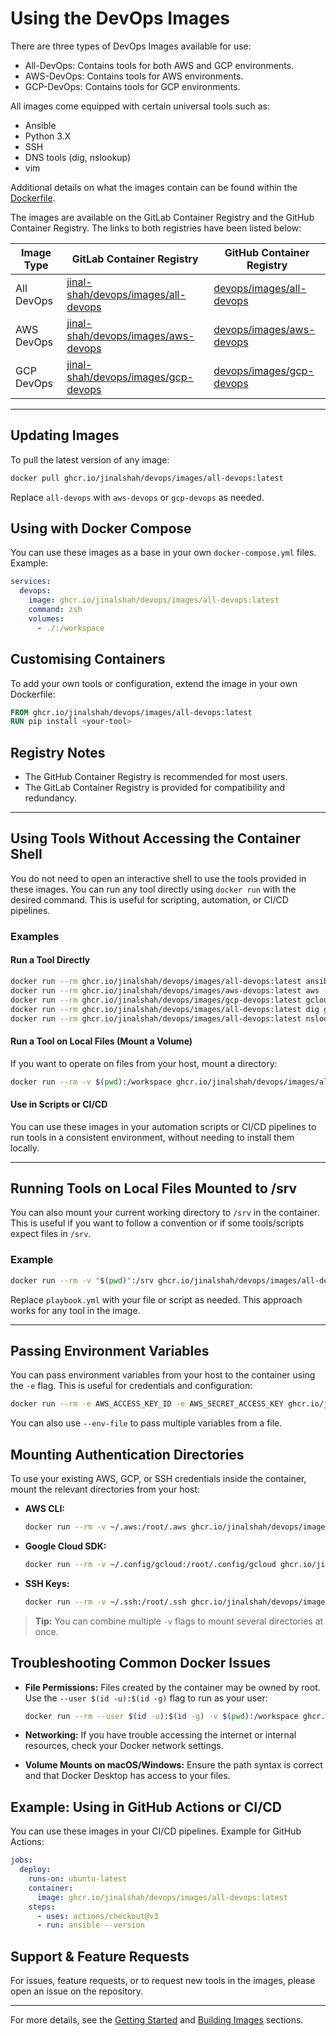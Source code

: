 # Using the DevOps Images

There are three types of DevOps Images available for use:

- All-DevOps: Contains tools for both AWS and GCP environments.
- AWS-DevOps: Contains tools for AWS environments.
- GCP-DevOps: Contains tools for GCP environments.

All images come equipped with certain universal tools such as:

- Ansible
- Python 3.X
- SSH
- DNS tools (dig, nslookup)
- vim

Additional details on what the images contain can be found within the [Dockerfile](../../Dockerfile).

The images are available on the GitLab Container Registry and the GitHub Container Registry. The links to both registries have been listed below:

| Image Type | GitLab Container Registry                                                                                     | GitHub Container Registry  |
|------------|---------------------------------------------------------------------------------------------------------------|----------------------------|
| All DevOps | [jinal-shah/devops/images/all-devops](https://gitlab.com/jinal-shah/devops/images/container_registry/2301277) | [devops/images/all-devops](https://github.com/users/jinalshah/packages/container/package/devops%2Fimages%2Fall-devops) |
| AWS DevOps | [jinal-shah/devops/images/aws-devops](https://gitlab.com/jinal-shah/devops/images/container_registry/2301280) | [devops/images/aws-devops](https://github.com/users/jinalshah/packages/container/package/devops%2Fimages%2Faws-devops) |
| GCP DevOps | [jinal-shah/devops/images/gcp-devops](https://gitlab.com/jinal-shah/devops/images/container_registry/2301282) | [devops/images/gcp-devops](https://github.com/users/jinalshah/packages/container/package/devops%2Fimages%2Fgcp-devops) |

---

## Updating Images

To pull the latest version of any image:

```bash
docker pull ghcr.io/jinalshah/devops/images/all-devops:latest
```

Replace `all-devops` with `aws-devops` or `gcp-devops` as needed.

## Using with Docker Compose

You can use these images as a base in your own `docker-compose.yml` files. Example:

```yaml
services:
  devops:
    image: ghcr.io/jinalshah/devops/images/all-devops:latest
    command: zsh
    volumes:
      - ./:/workspace
```

## Customising Containers

To add your own tools or configuration, extend the image in your own Dockerfile:

```dockerfile
FROM ghcr.io/jinalshah/devops/images/all-devops:latest
RUN pip install <your-tool>
```

## Registry Notes

- The GitHub Container Registry is recommended for most users.
- The GitLab Container Registry is provided for compatibility and redundancy.

---

## Using Tools Without Accessing the Container Shell

You do not need to open an interactive shell to use the tools provided in these images. You can run any tool directly using `docker run` with the desired command. This is useful for scripting, automation, or CI/CD pipelines.

### Examples

#### Run a Tool Directly

```bash
docker run --rm ghcr.io/jinalshah/devops/images/all-devops:latest ansible --version
docker run --rm ghcr.io/jinalshah/devops/images/aws-devops:latest aws --version
docker run --rm ghcr.io/jinalshah/devops/images/gcp-devops:latest gcloud --version
docker run --rm ghcr.io/jinalshah/devops/images/all-devops:latest dig google.com
docker run --rm ghcr.io/jinalshah/devops/images/all-devops:latest nslookup google.com
```

#### Run a Tool on Local Files (Mount a Volume)

If you want to operate on files from your host, mount a directory:

```bash
docker run --rm -v $(pwd):/workspace ghcr.io/jinalshah/devops/images/all-devops:latest ansible-playbook /workspace/playbook.yml
```

#### Use in Scripts or CI/CD

You can use these images in your automation scripts or CI/CD pipelines to run tools in a consistent environment, without needing to install them locally.

---

## Running Tools on Local Files Mounted to /srv

You can also mount your current working directory to `/srv` in the container. This is useful if you want to follow a convention or if some tools/scripts expect files in `/srv`.

### Example

```bash
docker run --rm -v "$(pwd)":/srv ghcr.io/jinalshah/devops/images/all-devops:latest ansible-playbook /srv/playbook.yml
```

Replace `playbook.yml` with your file or script as needed. This approach works for any tool in the image.

---

## Passing Environment Variables

You can pass environment variables from your host to the container using the `-e` flag. This is useful for credentials and configuration:

```bash
docker run --rm -e AWS_ACCESS_KEY_ID -e AWS_SECRET_ACCESS_KEY ghcr.io/jinalshah/devops/images/aws-devops:latest aws s3 ls
```

You can also use `--env-file` to pass multiple variables from a file.

## Mounting Authentication Directories

To use your existing AWS, GCP, or SSH credentials inside the container, mount the relevant directories from your host:

- **AWS CLI:**

  ```bash
  docker run --rm -v ~/.aws:/root/.aws ghcr.io/jinalshah/devops/images/aws-devops:latest aws s3 ls
  ```

- **Google Cloud SDK:**

  ```bash
  docker run --rm -v ~/.config/gcloud:/root/.config/gcloud ghcr.io/jinalshah/devops/images/gcp-devops:latest gcloud auth list
  ```

- **SSH Keys:**

  ```bash
  docker run --rm -v ~/.ssh:/root/.ssh ghcr.io/jinalshah/devops/images/all-devops:latest ssh user@host
  ```

> **Tip:** You can combine multiple `-v` flags to mount several directories at once.

## Troubleshooting Common Docker Issues

- **File Permissions:** Files created by the container may be owned by root. Use the `--user $(id -u):$(id -g)` flag to run as your user:

  ```bash
  docker run --rm --user $(id -u):$(id -g) -v $(pwd):/workspace ghcr.io/jinalshah/devops/images/all-devops:latest touch /workspace/test.txt
  ```

- **Networking:** If you have trouble accessing the internet or internal resources, check your Docker network settings.
- **Volume Mounts on macOS/Windows:** Ensure the path syntax is correct and that Docker Desktop has access to your files.

## Example: Using in GitHub Actions or CI/CD

You can use these images in your CI/CD pipelines. Example for GitHub Actions:

```yaml
jobs:
  deploy:
    runs-on: ubuntu-latest
    container:
      image: ghcr.io/jinalshah/devops/images/all-devops:latest
    steps:
      - uses: actions/checkout@v3
      - run: ansible --version
```

## Support & Feature Requests

For issues, feature requests, or to request new tools in the images, please open an issue on the repository.

---

For more details, see the [Getting Started](../index.md) and [Building Images](../build-images/index.md) sections.
